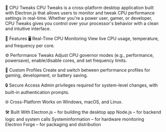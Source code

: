 🧠 CPU Tweaks
CPU Tweaks is a cross-platform desktop application built with Electron.js that allows users to monitor and tweak CPU performance settings in real-time. Whether you're a power user, gamer, or developer, CPU Tweaks gives you control over your processor's behavior with a clean and intuitive interface.

🚀 Features
🖥️ Real-Time CPU Monitoring
View live CPU usage, temperature, and frequency per core.

⚙️ Performance Tweaks
Adjust CPU governor modes (e.g., performance, powersave), enable/disable cores, and set frequency limits.

🧩 Custom Profiles
Create and switch between performance profiles for gaming, development, or battery saving.

🔒 Secure Access
Admin privileges required for system-level changes, with built-in authentication prompts.

🌐 Cross-Platform
Works on Windows, macOS, and Linux.

🛠️ Built With
Electron.js – for building the desktop app
Node.js – for backend logic and system calls
Systeminformation – for hardware monitoring
Electron Forge – for packaging and distribution
